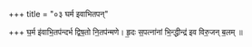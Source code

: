 +++
title = "०३ घर्म इवाभितपन्"

+++
घ॒र्म इ॑वाभि॒तप॑न्दर्भ द्विष॒तो नि॒तप॑न्मणे। हृ॒दः स॒पत्ना॑नां भि॒न्द्धीन्द्र॑ इव विरु॒जन् ब॒लम् ॥
